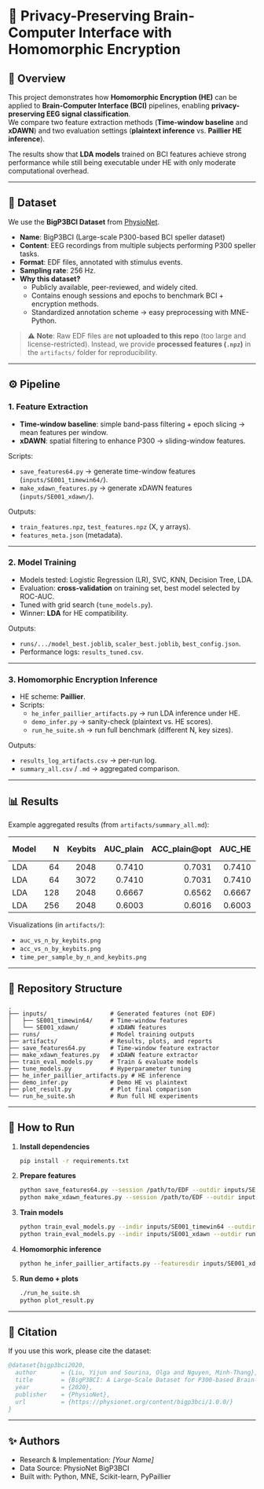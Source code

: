 # 🧠 Privacy-Preserving Brain-Computer Interface with Homomorphic Encryption

## 📌 Overview
This project demonstrates how **Homomorphic Encryption (HE)** can be applied to **Brain-Computer Interface (BCI)** pipelines, enabling **privacy-preserving EEG signal classification**.  
We compare two feature extraction methods (**Time-window baseline** and **xDAWN**) and two evaluation settings (**plaintext inference** vs. **Paillier HE inference**).  

The results show that **LDA models** trained on BCI features achieve strong performance while still being executable under HE with only moderate computational overhead.

---

## 📂 Dataset
We use the **BigP3BCI Dataset** from [PhysioNet](https://physionet.org/content/bigp3bci/1.0.0/).  

- **Name**: BigP3BCI (Large-scale P300-based BCI speller dataset)  
- **Content**: EEG recordings from multiple subjects performing P300 speller tasks.  
- **Format**: EDF files, annotated with stimulus events.  
- **Sampling rate**: 256 Hz.  
- **Why this dataset?**  
  - Publicly available, peer-reviewed, and widely cited.  
  - Contains enough sessions and epochs to benchmark BCI + encryption methods.  
  - Standardized annotation scheme → easy preprocessing with MNE-Python.  

> ⚠️ **Note**: Raw EDF files are **not uploaded to this repo** (too large and license-restricted). Instead, we provide **processed features (`.npz`)** in the `artifacts/` folder for reproducibility.

---

## ⚙️ Pipeline
### 1. Feature Extraction
- **Time-window baseline**: simple band-pass filtering + epoch slicing → mean features per window.  
- **xDAWN**: spatial filtering to enhance P300 → sliding-window features.  

Scripts:
- `save_features64.py` → generate time-window features (`inputs/SE001_timewin64/`).  
- `make_xdawn_features.py` → generate xDAWN features (`inputs/SE001_xdawn/`).  

Outputs:
- `train_features.npz`, `test_features.npz` (X, y arrays).  
- `features_meta.json` (metadata).

---

### 2. Model Training
- Models tested: Logistic Regression (LR), SVC, KNN, Decision Tree, LDA.  
- Evaluation: **cross-validation** on training set, best model selected by ROC-AUC.  
- Tuned with grid search (`tune_models.py`).  
- Winner: **LDA** for HE compatibility.  

Outputs:
- `runs/.../model_best.joblib`, `scaler_best.joblib`, `best_config.json`.  
- Performance logs: `results_tuned.csv`.

---

### 3. Homomorphic Encryption Inference
- HE scheme: **Paillier**.  
- Scripts:  
  - `he_infer_paillier_artifacts.py` → run LDA inference under HE.  
  - `demo_infer.py` → sanity-check (plaintext vs. HE scores).  
  - `run_he_suite.sh` → run full benchmark (different N, key sizes).  

Outputs:
- `results_log_artifacts.csv` → per-run log.  
- `summary_all.csv` / `.md` → aggregated comparison.  

---

## 📊 Results
Example aggregated results (from `artifacts/summary_all.md`):

| Model | N   | Keybits | AUC_plain | ACC_plain@opt | AUC_HE | ACC_HE@opt | Time/sample (s) |
|-------|----:|--------:|----------:|--------------:|-------:|-----------:|----------------:|
| LDA   | 64  | 2048    | 0.7410    | 0.7031        | 0.7410 | 0.7031     | 7.043           |
| LDA   | 64  | 3072    | 0.7410    | 0.7031        | 0.7410 | 0.7031     | 29.632          |
| LDA   | 128 | 2048    | 0.6667    | 0.6562        | 0.6667 | 0.6562     | 7.082           |
| LDA   | 256 | 2048    | 0.6003    | 0.6016        | 0.6003 | 0.6016     | 8.778           |

Visualizations (in `artifacts/`):
- `auc_vs_n_by_keybits.png`  
- `acc_vs_n_by_keybits.png`  
- `time_per_sample_by_n_and_keybits.png`

---

## 📂 Repository Structure
```
.
├── inputs/                  # Generated features (not EDF)
│   ├── SE001_timewin64/     # Time-window features
│   └── SE001_xdawn/         # xDAWN features
├── runs/                    # Model training outputs
├── artifacts/               # Results, plots, and reports
├── save_features64.py       # Time-window feature extractor
├── make_xdawn_features.py   # xDAWN feature extractor
├── train_eval_models.py     # Train & evaluate models
├── tune_models.py           # Hyperparameter tuning
├── he_infer_paillier_artifacts.py # HE inference
├── demo_infer.py            # Demo HE vs plaintext
├── plot_result.py           # Plot final comparison
└── run_he_suite.sh          # Run full HE experiments
```

---

## 🚀 How to Run
1. **Install dependencies**
   ```bash
   pip install -r requirements.txt
   ```

2. **Prepare features**
   ```bash
   python save_features64.py --session /path/to/EDF --outdir inputs/SE001_timewin64
   python make_xdawn_features.py --session /path/to/EDF --outdir inputs/SE001_xdawn
   ```

3. **Train models**
   ```bash
   python train_eval_models.py --indir inputs/SE001_timewin64 --outdir runs/timewin64_cv
   python train_eval_models.py --indir inputs/SE001_xdawn --outdir runs/xdawn_cv
   ```

4. **Homomorphic inference**
   ```bash
   python he_infer_paillier_artifacts.py --featuresdir inputs/SE001_xdawn --modeldir runs/xdawn_cv --n 128 --keybits 2048
   ```

5. **Run demo + plots**
   ```bash
   ./run_he_suite.sh
   python plot_result.py
   ```

---

## 📝 Citation
If you use this work, please cite the dataset:

```bibtex
@dataset{bigp3bci2020,
  author       = {Liu, Yijun and Sourina, Olga and Nguyen, Minh-Thang},
  title        = {BigP3BCI: A Large-Scale Dataset for P300-based Brain-Computer Interfaces},
  year         = {2020},
  publisher    = {PhysioNet},
  url          = {https://physionet.org/content/bigp3bci/1.0.0/}
}
```

---

## ✨ Authors
- Research & Implementation: *[Your Name]*  
- Data Source: PhysioNet BigP3BCI  
- Built with: Python, MNE, Scikit-learn, PyPaillier
